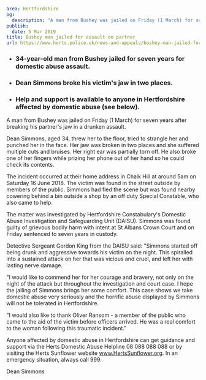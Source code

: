 ```yaml
area: Hertfordshire
og:
  description: "A man from Bushey was jailed on Friday (1 March) for seven years after breaking his partner\u2019s jaw in a drunken assault."
publish:
  date: 5 Mar 2019
title: Bushey man jailed for assault on partner
url: https://www.herts.police.uk/news-and-appeals/bushey-man-jailed-for-assault-on-partner-2675j
```

* ### 34-year-old man from Bushey jailed for seven years for domestic abuse assault.

 * ### Dean Simmons broke his victim's jaw in two places.

 * ### Help and support is available to anyone in Hertfordshire affected by domestic abuse (see below).

A man from Bushey was jailed on Friday (1 March) for seven years after breaking his partner's jaw in a drunken assault.

Dean Simmons, aged 34, threw her to the floor, tried to strangle her and punched her in the face. Her jaw was broken in two places and she suffered multiple cuts and bruises. Her right ear was partially torn off. He also broke one of her fingers while prizing her phone out of her hand so he could check its contents.

The incident occurred at their home address in Chalk Hill at around 5am on Saturday 16 June 2018. The victim was found in the street outside by members of the public. Simmons had fled the scene but was found nearby cowering behind a bin outside a shop by an off duty Special Constable, who also came to help.

The matter was investigated by Hertfordshire Constabulary's Domestic Abuse Investigation and Safeguarding Unit (DAISU). Simmons was found guilty of grievous bodily harm with intent at St Albans Crown Court and on Friday sentenced to seven years in custody.

Detective Sergeant Gordon King from the DAISU said: "Simmons started off being drunk and aggressive towards his victim on the night. This spiralled into a sustained attack on her that was vicious and cruel, and left her with lasting nerve damage.

"I would like to commend her for her courage and bravery, not only on the night of the attack but throughout the investigation and court case. I hope the jailing of Simmons brings her some comfort. This case shows we take domestic abuse very seriously and the horrific abuse displayed by Simmons will not be tolerated in Hertfordshire.

"I would also like to thank Oliver Ransom - a member of the public who came to the aid of the victim before officers arrived. He was a real comfort to the woman following this traumatic incident."

Anyone affected by domestic abuse in Hertfordshire can get guidance and support via the Herts Domestic Abuse Helpline 08 088 088 088 or by visiting the Herts Sunflower website www.HertsSunflower.org. In an emergency situation, always call 999.

Dean Simmons
